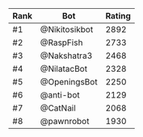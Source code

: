 Rank|Bot|Rating
---|---|---
#1|@Nikitosikbot|2892
#2|@RaspFish|2733
#3|@Nakshatra3|2468
#4|@NilatacBot|2328
#5|@OpeningsBot|2250
#6|@anti-bot|2129
#7|@CatNail|2068
#8|@pawnrobot|1930
